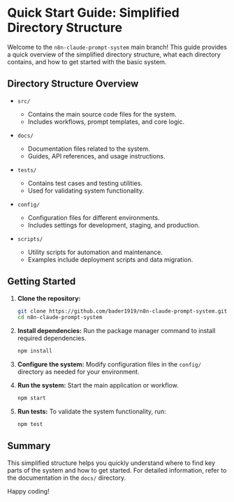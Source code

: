 # Quick Start Guide: Simplified Directory Structure

Welcome to the `n8n-claude-prompt-system` main branch! This guide provides a quick overview of the simplified directory structure, what each directory contains, and how to get started with the basic system.

## Directory Structure Overview

- `src/`
  - Contains the main source code files for the system.
  - Includes workflows, prompt templates, and core logic.

- `docs/`
  - Documentation files related to the system.
  - Guides, API references, and usage instructions.

- `tests/`
  - Contains test cases and testing utilities.
  - Used for validating system functionality.

- `config/`
  - Configuration files for different environments.
  - Includes settings for development, staging, and production.

- `scripts/`
  - Utility scripts for automation and maintenance.
  - Examples include deployment scripts and data migration.

## Getting Started

1. **Clone the repository:**
   ```bash
   git clone https://github.com/bader1919/n8n-claude-prompt-system.git
   cd n8n-claude-prompt-system
   ```

2. **Install dependencies:**
   Run the package manager command to install required dependencies.
   ```bash
   npm install
   ```

3. **Configure the system:**
   Modify configuration files in the `config/` directory as needed for your environment.

4. **Run the system:**
   Start the main application or workflow.
   ```bash
   npm start
   ```

5. **Run tests:**
   To validate the system functionality, run:
   ```bash
   npm test
   ```

## Summary

This simplified structure helps you quickly understand where to find key parts of the system and how to get started. For detailed information, refer to the documentation in the `docs/` directory.

Happy coding!